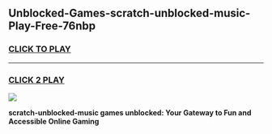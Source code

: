 
## Unblocked-Games-scratch-unblocked-music-Play-Free-76nbp
<h3>
<a href="https://premium76.site?title=scratch-unblocked-music&ref=23A">CLICK TO PLAY</a></h3>
<hr>

<h3>
<a href="https://premium76.site?title=scratch-unblocked-music&ref=23A">CLICK 2 PLAY</a>
  
</h3>

<a href="https://premium76.site?title=scratch-unblocked-music&ref=23A"><img src="https://clearcache.store/games.png"></a>


**scratch-unblocked-music games unblocked: Your Gateway to Fun and Accessible Online Gaming**
